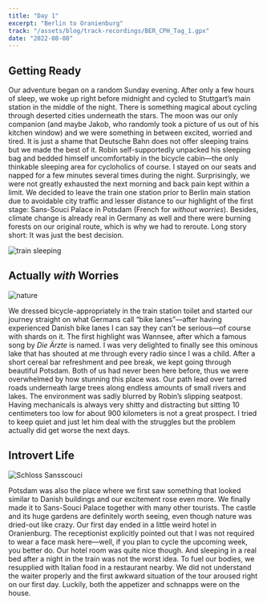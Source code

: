 ```yaml
---
title: "Day 1"
excerpt: "Berlin to Oranienburg"
track: "/assets/blog/track-recordings/BER_CPH_Tag_1.gpx"
date: "2022-08-08"
---
```


## Getting Ready

Our adventure began on a random Sunday evening. After only a few hours of sleep, we woke up right before midnight and cycled to Stuttgart’s main station in the middle of the night. There is something magical about cycling through deserted cities underneath the stars. The moon was our only companion (and maybe Jakob, who randomly took a picture of us out of his kitchen window) and we were something in between excited, worried and tired. It is just a shame that Deutsche Bahn does not offer sleeping trains but we made the best of it. Robin self-supportedly unpacked his sleeping bag and bedded himself uncomfortably in the bicycle cabin—the only thinkable sleeping area for cycloholics of course. I stayed on our seats and napped for a few minutes several times during the night. Surprisingly, we were not greatly exhausted the next morning and back pain kept within a limit. We decided to leave the train one station prior to Berlin main station due to avoidable city traffic and lesser distance to our highlight of the first stage: Sans-Souci Palace in Potsdam (French for *without worries*). Besides, climate change is already real in Germany as well and there were burning forests on our original route, which is why we had to reroute. Long story short: It was just the best decision. 

![train sleeping]($BASEPATH/assets/blog/images/day1_train-sleeping.jpg)

## Actually *with* Worries

![nature]($BASEPATH/assets/blog/images/day1_nature.jpg)

We dressed bicycle-appropriately in the train station toilet and started our journey straight on what Germans call “bike lanes”—after having experienced Danish bike lanes I can say they can’t be serious—of course with shards on it. The first highlight was Wannsee, after which a famous song by *Die Ärzte* is named. I was very delighted to finally see this ominous lake that has shouted at me through every radio since I was a child. After a short cereal bar refreshment and pee break, we kept going through beautiful Potsdam. Both of us had never been here before, thus we were overwhelmed by how stunning this place was. Our path lead over tarred roads underneath large trees along endless amounts of small rivers and lakes. The environment was sadly blurred by Robin’s slipping seatpost. Having mechanicals is always very shitty and distracting but sitting 10 centimeters too low for about 900 kilometers is not a great prospect. I tried to keep quiet and just let him deal with the struggles but the problem actually did get worse the next days. 

## Introvert Life

![Schloss Sansscouci]($BASEPATH/assets/blog/images/day1_Schloss-Sanssouci.jpg)

Potsdam was also the place where we first saw something that looked similar to Danish buildings and our excitement rose even more. We finally made it to Sans-Souci Palace together with many other tourists. The castle and its huge gardens are definitely worth seeing, even though nature was dried-out like crazy. Our first day ended in a little weird hotel in Oranienburg. The receptionist explicitly pointed out that I was not required to wear a face mask here—well, if you plan to cycle the upcoming week, you better do. Our hotel room was quite nice though. And sleeping in a real bed after a night in the train was not the worst idea. To fuel our bodies, we resupplied with Italian food in a restaurant nearby. We did not understand the waiter properly and the first awkward situation of the tour aroused right on our first day. Luckily, both the appetizer and schnapps were on the house.
